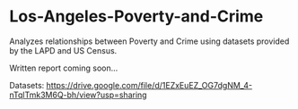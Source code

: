 ﻿# Los-Angeles-Poverty-and-Crime

Analyzes relationships between Poverty and Crime using datasets provided by the LAPD and US Census.

Written report coming soon...

Datasets: https://drive.google.com/file/d/1EZxEuEZ_OG7dgNM_4-nTqlTmk3M6Q-bh/view?usp=sharing
